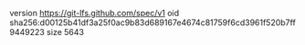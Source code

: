 version https://git-lfs.github.com/spec/v1
oid sha256:d00125b41df3a25f0ac9b83d689167e4674c81759f6cd3961f520b7ff9449223
size 5643
